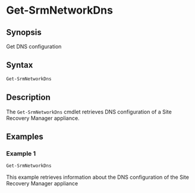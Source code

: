 # Get-SrmNetworkDns

## Synopsis

Get DNS configuration

## Syntax

```powershell
Get-SrmNetworkDns
```

## Description

The `Get-SrmNetworkDns` cmdlet retrieves DNS configuration of a Site Recovery Manager appliance.

## Examples

### Example 1

```powershell
Get-SrmNetworkDns
```

This example retrieves information about the DNS configuration of the Site Recovery Manager appliance
